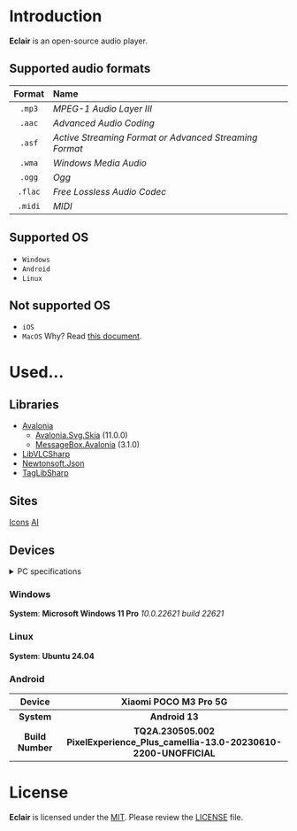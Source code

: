 # Introduction
**Eclair** is an open-source audio player.
## Supported audio formats
| Format | Name |
| :----: | :------------------------------------------------------ |
| `.mp3` | *MPEG-1 Audio Layer III* |
| `.aac` | *Advanced Audio Coding* |
| `.asf` | *Active Streaming Format or Advanced Streaming Format* |
| `.wma` | *Windows Media Audio* |
| `.ogg` | *Ogg* |
| `.flac`| *Free Lossless Audio Codec* |
| `.midi`| *MIDI* |

## Supported OS
* `Windows`
* `Android`
* `Linux`
## Not supported OS
* `iOS`
* `MacOS`
Why? Read [this document](res/about_apple_devices.md).

<!--
# Installation
## Installation on Windows
## Installation on Linux
Before installing the program archive, install the following packages with the command:
```bash
sudo apt install vlc libvlc-dev libvlccore-dev
```
## Installation on Android
> [!CAUTION]
> If you delete the application data, the application will most likely not start anymore!
> You will need to reinstall the application so that it continues to work.
-->

# Used...
## Libraries
* [Avalonia](https://github.com/AvaloniaUI/Avalonia)
    - [Avalonia.Svg.Skia](https://github.com/wieslawsoltes/Svg.Skia) (11.0.0)
    - [MessageBox.Avalonia](https://github.com/AvaloniaCommunity/MessageBox.Avalonia) (3.1.0)
* [LibVLCSharp](https://github.com/videolan/libvlcsharp)
* [Newtonsoft.Json](https://github.com/JamesNK/Newtonsoft.Json/)
* [TagLibSharp](https://github.com/mono/taglib-sharp)
## Sites
[Icons](https://icon-icons.com)
[AI](https://blackbox.ai)
## Devices

<details>
<summary>PC specifications</summary>

|Processor|Intel(R) Core(TM) i5-8400 CPU @ 2.80GHz, 2808 MHz, cores: 6|
|:-:|:--|
|**Architecture**|**x64**|
|**RAM**|**16.0 GB**|

</details>

### Windows
**System**: **Microsoft Windows 11 Pro** *10.0.22621 build 22621*
### Linux
**System**: **Ubuntu 24.04**
### Android
|Device|Xiaomi POCO M3 Pro 5G|
|:-:|:-:|
|**System**|**Android 13**|
|**Build Number**|**TQ2A.230505.002 PixelExperience_Plus_camellia-13.0-20230610-2200-UNOFFICIAL**|

# License
**Eclair** is licensed under the [MIT](https://choosealicense.com/licenses/mit). Please review the [LICENSE](LICENSE) file.